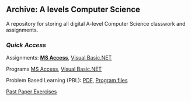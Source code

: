 ## Archive: A levels Computer Science 

A repository for storing all digital A-level Computer Science classwork and assignments.

### ***Quick Access***

Assignments:
**[MS Access](https://github.com/MuhammadAbbas010/A-Levels_Archive/tree/main/Assignment/Access)**,
[Visual Basic.NET](https://github.com/MuhammadAbbas010/A-Levels_Archive/tree/main/Assignment/Visual%20Basic)

Programs
[MS Access](https://github.com/MuhammadAbbas010/A-Levels_Archive/tree/main/Programs/Microsoft%20Access),
[Visual Basic.NET](https://github.com/MuhammadAbbas010/A-Levels_Archive/tree/main/Programs/Visual%20Basic)

Problem Based Learning (PBL):
[PDF](https://github.com/MuhammadAbbas010/A-Levels_Archive/tree/main/Problem%20Based%20Lessons/Program%20Based%20Learning%20-%20Files),
[Program files](https://github.com/MuhammadAbbas010/A-Levels_Archive/tree/main/Problem%20Based%20Lessons/%CE%A9%20Program%20Based%20Learning%20-%20Programs)

[Past Paper Exercises](https://github.com/MuhammadAbbas010/A-Levels_Archive/tree/main/Past%20Paper%20Programs)

